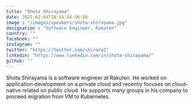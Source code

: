 ```yaml
---
title: "Shota Shirayama"
date: 2021-02-04T18:54:04-06:00
image : "/images/speakers/shota-shirayama.jpg"
designation : "Software Engineer, Rakuten"
country: ""
facebook: ""
instagram: ""
twitter: "https://twitter.com/shirara1"
linkedin: "https://www.linkedin.com/in/shota-shirayama/"
github: ""
---
```


Shota Shirayama is a software engineer at Rakuten. He worked on application development on a private cloud and recently focuses on cloud-native related on public cloud. He supports many groups in his company to proceed migration from VM to Kubernetes.
